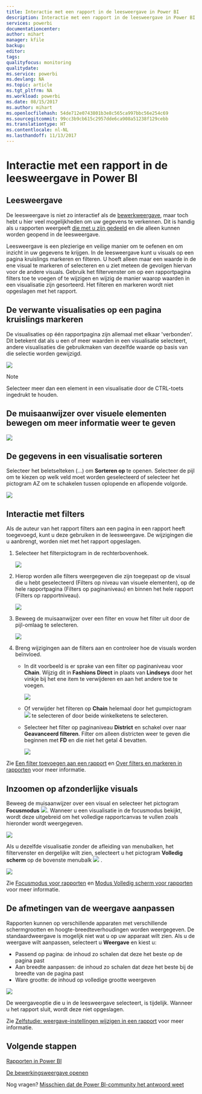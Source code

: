 ```yaml
---
title: Interactie met een rapport in de leesweergave in Power BI
description: Interactie met een rapport in de leesweergave in Power BI
services: powerbi
documentationcenter: 
author: mihart
manager: kfile
backup: 
editor: 
tags: 
qualityfocus: monitoring
qualitydate: 
ms.service: powerbi
ms.devlang: NA
ms.topic: article
ms.tgt_pltfrm: NA
ms.workload: powerbi
ms.date: 08/15/2017
ms.author: mihart
ms.openlocfilehash: 54de712e0743801b3e8c565ca997bbc56e254c69
ms.sourcegitcommit: 99cc3b9cb615c2957dde6ca908a51238f129cebb
ms.translationtype: HT
ms.contentlocale: nl-NL
ms.lasthandoff: 11/13/2017
---
```

# <a name="interact-with-a-report-in-reading-view-in-power-bi"></a>Interactie met een rapport in de leesweergave in Power BI
## <a name="reading-view"></a>Leesweergave
De leesweergave is niet zo interactief als de [bewerkweergave](service-interact-with-a-report-in-editing-view.md), maar toch hebt u hier veel mogelijkheden om uw gegevens te verkennen. Dit is handig als u rapporten weergeeft [die met u zijn gedeeld](service-share-dashboards.md) en die alleen kunnen worden geopend in de leesweergave.

Leesweergave is een plezierige en veilige manier om te oefenen en om inzicht in uw gegevens te krijgen. In de leesweergave kunt u visuals op een pagina kruislings markeren en filteren.  U hoeft alleen maar een waarde in de ene visual te markeren of selecteren en u ziet meteen de gevolgen hiervan voor de andere visuals. Gebruik het filtervenster om op een rapportpagina filters toe te voegen of te wijzigen en wijzig de manier waarop waarden in een visualisatie zijn gesorteerd. Het filteren en markeren wordt niet opgeslagen met het rapport.

## <a name="cross-highlight-the-related-visualizations-on-a-page"></a>De verwante visualisaties op een pagina kruislings markeren
De visualisaties op één rapportpagina zijn allemaal met elkaar 'verbonden'.  Dit betekent dat als u een of meer waarden in een visualisatie selecteert, andere visualisaties die gebruikmaken van dezelfde waarde op basis van die selectie worden gewijzigd.

![](media/service-interact-with-a-report-in-reading-view/pagefilter3b.gif)

> [!NOTE]
> Selecteer meer dan een element in een visualisatie door de CTRL-toets ingedrukt te houden.
> 
> 

## <a name="hover-over-visual-elements-to-see-the-details"></a>De muisaanwijzer over visuele elementen bewegen om meer informatie weer te geven
![](media/service-interact-with-a-report-in-reading-view/amarillachart.png)

## <a name="sort-the-data-in-a-visualization"></a>De gegevens in een visualisatie sorteren
Selecteer het beletselteken (...) om **Sorteren op** te openen. Selecteer de pijl om te kiezen op welk veld moet worden geselecteerd of selecteer het pictogram AZ om te schakelen tussen oplopende en aflopende volgorde. 

![](media/service-interact-with-a-report-in-reading-view/pbi_changechartsort.gif) 

## <a name="interact-with-filters"></a>Interactie met filters
Als de auteur van het rapport filters aan een pagina in een rapport heeft toegevoegd, kunt u deze gebruiken in de leesweergave. De wijzigingen die u aanbrengt, worden niet met het rapport opgeslagen.

1. Selecteer het filterpictogram in de rechterbovenhoek.
   
   ![](media/service-interact-with-a-report-in-reading-view/filters.png)  
2. Hierop worden alle filters weergegeven die zijn toegepast op de visual die u hebt geselecteerd (Filters op niveau van visuele elementen), op de hele rapportpagina (Filters op paginaniveau) en binnen het hele rapport (Filters op rapportniveau).
   
   ![](media/service-interact-with-a-report-in-reading-view/power-bi-reading-filters.png)
3. Beweeg de muisaanwijzer over een filter en vouw het filter uit door de pijl-omlaag te selecteren.
   
   ![](media/service-interact-with-a-report-in-reading-view/power-bi-expan-filter.png)
4. Breng wijzigingen aan de filters aan en controleer hoe de visuals worden beïnvloed.  
   
   * In dit voorbeeld is er sprake van een filter op paginaniveau voor **Chain**. Wijzig dit in **Fashions Direct** in plaats van **Lindseys** door het vinkje bij het ene item te verwijderen en aan het andere toe te voegen.
     
     ![](media/service-interact-with-a-report-in-reading-view/power-bi-filter-chain.png)
   * Of verwijder het filteren op **Chain** helemaal door het gumpictogram ![](media/service-interact-with-a-report-in-reading-view/power-bi-eraser-icon.png) te selecteren of door beide winkelketens te selecteren.
   * Selecteer het filter op paginaniveau **District** en schakel over naar **Geavanceerd filteren**. Filter om alleen districten weer te geven die beginnen met **FD** en die niet het getal 4 bevatten.
     
     ![](media/service-interact-with-a-report-in-reading-view/power-bi-advanced-filter.png)

Zie [Een filter toevoegen aan een rapport](power-bi-report-add-filter.md) en [Over filters en markeren in rapporten](power-bi-reports-filters-and-highlighting.md) voor meer informatie.

## <a name="zoom-in-on-individual-visuals"></a>Inzoomen op afzonderlijke visuals
Beweeg de muisaanwijzer over een visual en selecteer het pictogram **Focusmodus** ![](media/service-interact-with-a-report-in-reading-view/pbi_popouticon.jpg). Wanneer u een visualisatie in de focusmodus bekijkt, wordt deze uitgebreid om het volledige rapportcanvas te vullen zoals hieronder wordt weergegeven.

![](media/service-interact-with-a-report-in-reading-view/powerbi-focus-mode.png)

Als u dezelfde visualisatie zonder de afleiding van menubalken, het filtervenster en dergelijke wilt zien, selecteert u het pictogram **Volledig scherm** op de bovenste menubalk  ![](media/service-interact-with-a-report-in-reading-view/power-bi-focus-icon.png)  .

![](media/service-interact-with-a-report-in-reading-view/power-bi-full-screen.png)

Zie [Focusmodus voor rapporten](service-focus-mode.md) en [Modus Volledig scherm voor rapporten](service-fullscreen-mode.md) voor meer informatie.

## <a name="adjust-the-display-dimensions"></a>De afmetingen van de weergave aanpassen
Rapporten kunnen op verschillende apparaten met verschillende schermgrootten en hoogte-breedteverhoudingen worden weergegeven.  De standaardweergave is mogelijk niet wat u op uw apparaat wilt zien.  Als u de weergave wilt aanpassen, selecteert u **Weergave** en kiest u:

* Passend op pagina: de inhoud zo schalen dat deze het beste op de pagina past
* Aan breedte aanpassen: de inhoud zo schalen dat deze het beste bij de breedte van de pagina past
* Ware grootte: de inhoud op volledige grootte weergeven  

![](media/service-interact-with-a-report-in-reading-view/power-bi-view.png)

  De weergaveoptie die u in de leesweergave selecteert, is tijdelijk. Wanneer u het rapport sluit, wordt deze niet opgeslagen.

  Zie [Zelfstudie: weergave-instellingen wijzigen in een rapport](power-bi-change-report-display-settings.md) voor meer informatie.

## <a name="next-steps"></a>Volgende stappen
[Rapporten in Power BI](service-reports.md)

[De bewerkingsweergave openen](service-reading-view-and-editing-view.md)

Nog vragen? [Misschien dat de Power BI-community het antwoord weet](http://community.powerbi.com/)

